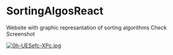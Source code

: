 # SortingAlgosReact
Website with graphic represantation of sorting algorithms
Check Screenshot

[![0h-UESefc-XPc.jpg](https://i.postimg.cc/MTSLMbsJ/0h-UESefc-XPc.jpg)](https://postimg.cc/hJ2sNxW2)
